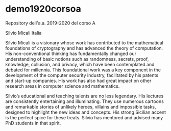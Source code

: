 # demo1920corsoa
Repository dell'a.a. 2019-2020 del corso A

Silvio Micali 
Italia

Silvio Micali is a visionary whose work has contributed to the mathematical foundations of cryptography and has advanced the theory of computation. His non-conventional thinking has fundamentally changed our understanding of basic notions such as randomness, secrets, proof, knowledge, collusion, and privacy, which have been contemplated and debated for millennia. This foundational work was a key component in the development of the computer security industry, facilitated by his patents and start-up companies. His work has also had great impact on other research areas in computer science and mathematics.

Silvio’s educational and teaching talents are no less legendary. His lectures are consistently entertaining and illuminating. They use numerous cartoons and remarkable stories of unlikely heroes, villains and impossible tasks, designed to highlight the new ideas and concepts. His strong Sicilian accent is the perfect spice for these treats. Silvio has mentored and advised many PhD students in that spirit.